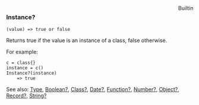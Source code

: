 <div style="float:right"><span class="builtin">Builtin</span></div>

### Instance?

``` suneido
(value) => true or false
```

Returns true if the value is an instance of a class, false otherwise.

For example:

``` suneido
c = class{}
instance = c()
Instance?(instance)
    => true
```


See also:
[Type](<Type.md>),
[Boolean?](<Boolean?.md>),
[Class?](<Class?.md>),
[Date?](<Date?.md>),
[Function?](<Function?.md>),
[Number?](<Number?.md>),
[Object?](<Object?.md>),
[Record?](<../../Database/Reference/Record?.md>),
[String?](<String?.md>)

